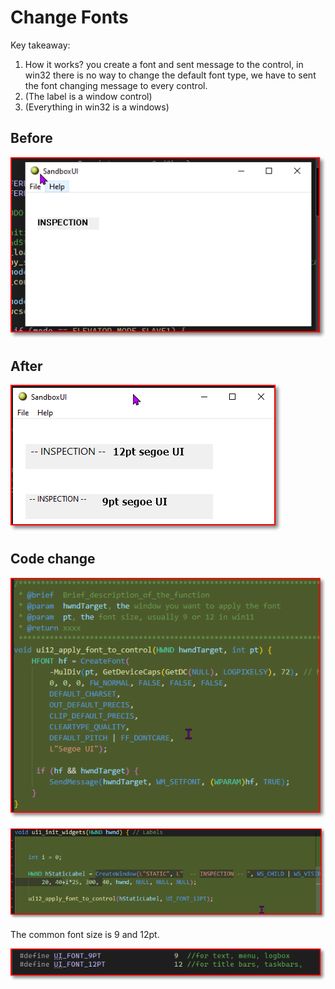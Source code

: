 # Change Fonts

Key takeaway:
1. How it works? you create a font and sent message to the control, in win32 there is no way to change the default font type, we have to sent the font changing message to every control.
2. (The label is a window control)
3. (Everything in win32 is a windows)

## Before
![b](image.png)

## After 
![2](image-1.png)


## Code change


![1](image-2.png)

![2](image-3.png)

The common font size is 9 and 12pt. 

![3](image-4.png)